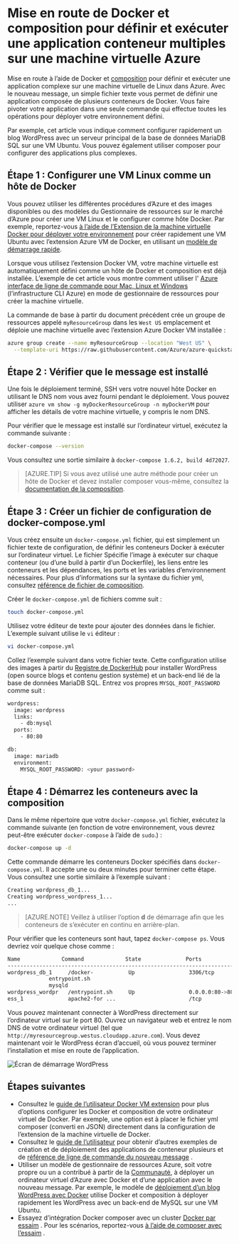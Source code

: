 <properties
   pageTitle="Docker et composition sur une machine virtuelle | Microsoft Azure"
   description="Brève introduction à l’utilisation de la composition et de Docker sur les machines virtuelles de Linux dans Azure"
   services="virtual-machines-linux"
   documentationCenter=""
   authors="iainfoulds"
   manager="timlt"
   editor=""
   tags="azure-resource-manager"/>

<tags
   ms.service="virtual-machines-linux"
   ms.devlang="NA"
   ms.topic="article"
   ms.tgt_pltfrm="vm-linux"
   ms.workload="infrastructure-services"
   ms.date="09/22/2016"
   ms.author="iainfou"/>

# <a name="get-started-with-docker-and-compose-to-define-and-run-a-multi-container-application-on-an-azure-virtual-machine"></a>Mise en route de Docker et composition pour définir et exécuter une application conteneur multiples sur une machine virtuelle Azure

Mise en route à l’aide de Docker et [composition](http://github.com/docker/compose) pour définir et exécuter une application complexe sur une machine virtuelle de Linux dans Azure. Avec le nouveau message, un simple fichier texte vous permet de définir une application composée de plusieurs conteneurs de Docker. Vous faire pivoter votre application dans une seule commande qui effectue toutes les opérations pour déployer votre environnement défini. 

Par exemple, cet article vous indique comment configurer rapidement un blog WordPress avec un serveur principal de la base de données MariaDB SQL sur une VM Ubuntu. Vous pouvez également utiliser composer pour configurer des applications plus complexes.


## <a name="step-1-set-up-a-linux-vm-as-a-docker-host"></a>Étape 1 : Configurer une VM Linux comme un hôte de Docker

Vous pouvez utiliser les différentes procédures d’Azure et des images disponibles ou des modèles du Gestionnaire de ressources sur le marché d’Azure pour créer une VM Linux et le configurer comme hôte Docker. Par exemple, reportez-vous [à l’aide de l’Extension de la machine virtuelle Docker pour déployer votre environnement](virtual-machines-linux-dockerextension.md) pour créer rapidement une VM Ubuntu avec l’extension Azure VM de Docker, en utilisant un [modèle de démarrage rapide](https://github.com/Azure/azure-quickstart-templates/tree/master/docker-simple-on-ubuntu). 

Lorsque vous utilisez l’extension Docker VM, votre machine virtuelle est automatiquement défini comme un hôte de Docker et composition est déjà installée. L’exemple de cet article vous montre comment utiliser l' [Azure interface de ligne de commande pour Mac, Linux et Windows](../xplat-cli-install.md) (l’infrastructure CLI Azure) en mode de gestionnaire de ressources pour créer la machine virtuelle.

La commande de base à partir du document précédent crée un groupe de ressources appelé `myResourceGroup` dans les `West US` emplacement et déploie une machine virtuelle avec l’extension Azure Docker VM installée :

```bash
azure group create --name myResourceGroup --location "West US" \
  --template-uri https://raw.githubusercontent.com/Azure/azure-quickstart-templates/master/docker-simple-on-ubuntu/azuredeploy.json
```

## <a name="step-2-verify-that-compose-is-installed"></a>Étape 2 : Vérifier que le message est installé

Une fois le déploiement terminé, SSH vers votre nouvel hôte Docker en utilisant le DNS nom vous avez fourni pendant le déploiement. Vous pouvez utiliser `azure vm show -g myDockerResourceGroup -n myDockerVM` pour afficher les détails de votre machine virtuelle, y compris le nom DNS.

Pour vérifier que le message est installé sur l’ordinateur virtuel, exécutez la commande suivante :

```bash
docker-compose --version
```

Vous consultez une sortie similaire à `docker-compose 1.6.2, build 4d72027`.

>[AZURE.TIP] Si vous avez utilisé une autre méthode pour créer un hôte de Docker et devez installer composer vous-même, consultez la [documentation de la composition](https://github.com/docker/compose/blob/882dc673ce84b0b29cd59b6815cb93f74a6c4134/docs/install.md).


## <a name="step-3-create-a-docker-composeyml-configuration-file"></a>Étape 3 : Créer un fichier de configuration de docker-compose.yml

Vous créez ensuite un `docker-compose.yml` fichier, qui est simplement un fichier texte de configuration, de définir les conteneurs Docker à exécuter sur l’ordinateur virtuel. Le fichier Spécifie l’image à exécuter sur chaque conteneur (ou d’une build à partir d’un Dockerfile), les liens entre les conteneurs et les dépendances, les ports et les variables d’environnement nécessaires. Pour plus d’informations sur la syntaxe du fichier yml, consultez [référence de fichier de composition](http://docs.docker.com/compose/yml/).

Créer le `docker-compose.yml` de fichiers comme suit :

```bash
touch docker-compose.yml
```

Utilisez votre éditeur de texte pour ajouter des données dans le fichier. L’exemple suivant utilise le `vi` éditeur :

```bash
vi docker-compose.yml
```

Collez l’exemple suivant dans votre fichier texte. Cette configuration utilise des images à partir du [Registre de DockerHub](https://registry.hub.docker.com/_/wordpress/) pour installer WordPress (open source blogs et contenu gestion système) et un back-end lié de la base de données MariaDB SQL. Entrez vos propres `MYSQL_ROOT_PASSWORD` comme suit :

```bash
wordpress:
  image: wordpress
  links:
    - db:mysql
  ports:
    - 80:80

db:
  image: mariadb
  environment:
    MYSQL_ROOT_PASSWORD: <your password>
```

## <a name="step-4-start-the-containers-with-compose"></a>Étape 4 : Démarrez les conteneurs avec la composition

Dans le même répertoire que votre `docker-compose.yml` fichier, exécutez la commande suivante (en fonction de votre environnement, vous devrez peut-être exécuter `docker-compose` à l’aide de `sudo`.) :

```bash
docker-compose up -d

```

Cette commande démarre les conteneurs Docker spécifiés dans `docker-compose.yml`. Il accepte une ou deux minutes pour terminer cette étape. Vous consultez une sortie similaire à l’exemple suivant :

```bash
Creating wordpress_db_1...
Creating wordpress_wordpress_1...
...
```

>[AZURE.NOTE] Veillez à utiliser l’option **d** de démarrage afin que les conteneurs de s’exécuter en continu en arrière-plan.

Pour vérifier que les conteneurs sont haut, tapez `docker-compose ps`. Vous devriez voir quelque chose comme :

```bash
Name             Command             State              Ports
-------------------------------------------------------------------------
wordpress_db_1     /docker-           Up                 3306/tcp
             entrypoint.sh
             mysqld
wordpress_wordpr   /entrypoint.sh     Up                 0.0.0.0:80->80
ess_1              apache2-for ...                       /tcp
```

Vous pouvez maintenant connecter à WordPress directement sur l’ordinateur virtuel sur le port 80. Ouvrez un navigateur web et entrez le nom DNS de votre ordinateur virtuel (tel que `http://myresourcegroup.westus.cloudapp.azure.com`). Vous devez maintenant voir le WordPress écran d’accueil, où vous pouvez terminer l’installation et mise en route de l’application.

![Écran de démarrage WordPress][wordpress_start]


## <a name="next-steps"></a>Étapes suivantes

* Consultez le [guide de l’utilisateur Docker VM extension](https://github.com/Azure/azure-docker-extension/blob/master/README.md) pour plus d’options configurer les Docker et composition de votre ordinateur virtuel de Docker. Par exemple, une option est à placer le fichier yml composer (converti en JSON) directement dans la configuration de l’extension de la machine virtuelle de Docker.
* Consultez le [guide de l’utilisateur](http://docs.docker.com/compose/) pour obtenir d’autres exemples de création et de déploiement des applications de conteneur plusieurs et de [référence de ligne de commande du nouveau message](http://docs.docker.com/compose/reference/) .
* Utiliser un modèle de gestionnaire de ressources Azure, soit votre propre ou un a contribué à partir de la [Communauté](https://azure.microsoft.com/documentation/templates/), à déployer un ordinateur virtuel d’Azure avec Docker et d’une application avec le nouveau message. Par exemple, le modèle de [déploiement d’un blog WordPress avec Docker](https://github.com/Azure/azure-quickstart-templates/tree/master/docker-wordpress-mysql) utilise Docker et composition à déployer rapidement les WordPress avec un back-end de MySQL sur une VM Ubuntu.
* Essayez d’intégration Docker composer avec un cluster [Docker par essaim](virtual-machines-linux-docker-swarm.md) . Pour les scénarios, reportez-vous [à l’aide de composer avec l’essaim](https://docs.docker.com/compose/swarm/) .

<!--Image references-->

[wordpress_start]: ./media/virtual-machines-linux-docker-compose-quickstart/WordPress.png
